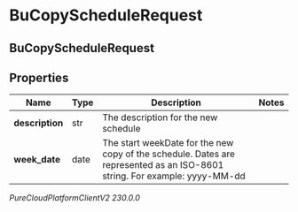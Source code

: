 # BuCopyScheduleRequest

## BuCopyScheduleRequest

## Properties

|Name | Type | Description | Notes|
|------------ | ------------- | ------------- | -------------|
| **description** | str | The description for the new schedule | |
| **week_date** | date | The start weekDate for the new copy of the schedule. Dates are represented as an ISO-8601 string. For example: yyyy-MM-dd | |



_PureCloudPlatformClientV2 230.0.0_
